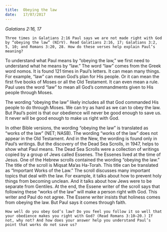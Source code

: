 ```yaml
---
title:  Obeying the law
date:   17/07/2017
---
```


_Galatians 2:16, 17_

`Three times in Galatians 2:16 Paul says we are not made right with God by “obeying the law” (NIrV). Read Galatians 2:16, 17; Galatians 3:2, 5, 10; and Romans 3:20, 28. How do these verses help explain Paul’s meaning?`

To understand what Paul means by “obeying the law,” we first need to understand what he means by “law.” The word “law” comes from the Greek word nomos. It is found 121 times in Paul’s letters. It can mean many things. For example, “law” can mean God’s plan for His people. Or it can mean the first five books of Moses or all the Old Testament. It can even mean a rule. Paul uses the word “law” to mean all God’s commandments given to His people through Moses.

The wording “obeying the law” likely includes all that God commanded His people to do through Moses. We can try as hard as we can to obey the law. But Paul’s point is that our obedience will never be good enough to save us. It never will be good enough to make us right with God.

In other Bible versions, the wording “obeying the law” is translated as “works of the law” (NET; NASB). The wording “works of the law” does not appear in the Old Testament. And in the New, the wording is found only in Paul’s writings. But the discovery of the Dead Sea Scrolls, in 1947, helps to show what Paul means. The Dead Sea Scrolls were a collection of writings copied by a group of Jews called Essenes. The Essenes lived at the time of Jesus. One of the Hebrew scrolls contained the wording “obeying the law.” The title of the scroll is Miqsat Ma’as Ha-Torah. This title can be translated as “Important Works of the Law.” The scroll discusses many important topics that deal with the law. For example, it talks about how to prevent holy things from becoming unclean. And it talks about how Jews were to be separate from Gentiles. At the end, the Essene writer of the scroll says that following these “works of the law” will make a person right with God. This writer and Paul do not agree. The Essene writer insists that holiness comes from obeying the law. But Paul says it comes through faith.

`How well do you obey God’s law? Do you feel you follow it so well that your obedience makes you right with God? (Read Romans 3:10–20.) If not, why not? And how does your answer help you understand Paul’s point that works do not save us?`